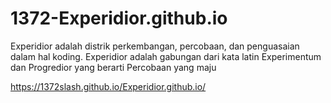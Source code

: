 # 1372-Experidior.github.io
Experidior adalah distrik perkembangan, percobaan, dan penguasaian dalam hal koding. Experidior adalah gabungan dari kata latin Experimentum dan Progredior yang berarti Percobaan yang maju

https://1372slash.github.io/Experidior.github.io/
